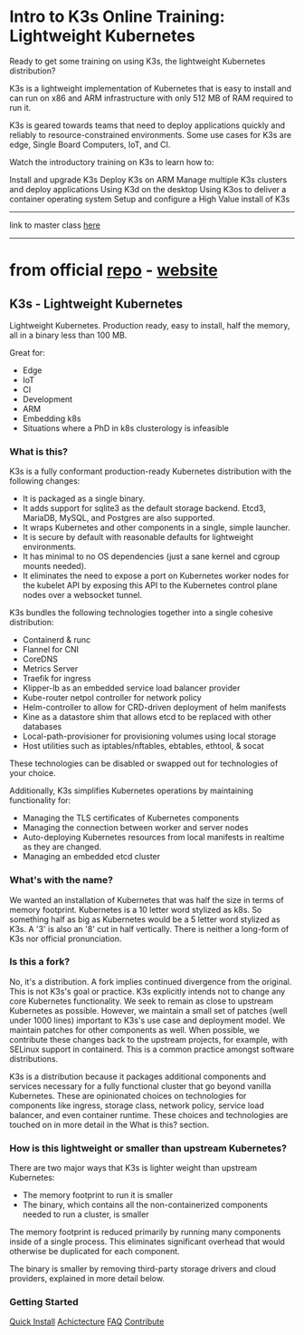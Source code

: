 # Intro to K3s Online Training: Lightweight Kubernetes

Ready to get some training on using K3s, the lightweight Kubernetes distribution?

K3s is a lightweight implementation of Kubernetes that is easy to install and can run on x86 and ARM infrastructure with only 512 MB of RAM required to run it. 

K3s is geared towards teams that need to deploy applications quickly and reliably to resource-constrained environments. Some use cases for K3s are edge, Single Board Computers, IoT, and CI.

Watch the introductory training on K3s to learn how to:

Install and upgrade K3s
Deploy K3s on ARM
Manage multiple K3s clusters and deploy applications
Using K3d on the desktop
Using K3os to deliver a container operating system
Setup and configure a High Value install of K3s

---

link to master class [here](https://www.youtube.com/watch?v=vRjk3r9fwFo)

---

# from official [repo](https://github.com/k3s-io/k3s) - [website](https://k3s.io)

## K3s - Lightweight Kubernetes

Lightweight Kubernetes. Production ready, easy to install, half the memory, all in a binary less than 100 MB.

Great for:

- Edge
- IoT
- CI
- Development
- ARM
- Embedding k8s
- Situations where a PhD in k8s clusterology is infeasible

### What is this?

K3s is a fully conformant production-ready Kubernetes distribution with the following changes:

- It is packaged as a single binary.
- It adds support for sqlite3 as the default storage backend. Etcd3, MariaDB, MySQL, and Postgres are also supported.
- It wraps Kubernetes and other components in a single, simple launcher.
- It is secure by default with reasonable defaults for lightweight environments.
- It has minimal to no OS dependencies (just a sane kernel and cgroup mounts needed).
- It eliminates the need to expose a port on Kubernetes worker nodes for the kubelet API by exposing this API to the Kubernetes control plane nodes over a websocket tunnel.

K3s bundles the following technologies together into a single cohesive distribution:

- Containerd & runc
- Flannel for CNI
- CoreDNS
- Metrics Server
- Traefik for ingress
- Klipper-lb as an embedded service load balancer provider
- Kube-router netpol controller for network policy
- Helm-controller to allow for CRD-driven deployment of helm manifests
- Kine as a datastore shim that allows etcd to be replaced with other databases
- Local-path-provisioner for provisioning volumes using local storage
- Host utilities such as iptables/nftables, ebtables, ethtool, & socat

These technologies can be disabled or swapped out for technologies of your choice.

Additionally, K3s simplifies Kubernetes operations by maintaining functionality for:

- Managing the TLS certificates of Kubernetes components
- Managing the connection between worker and server nodes
- Auto-deploying Kubernetes resources from local manifests in realtime as they are changed.
- Managing an embedded etcd cluster

### What's with the name?

We wanted an installation of Kubernetes that was half the size in terms of memory footprint. Kubernetes is a 10 letter word stylized as k8s. So something half as big as Kubernetes would be a 5 letter word stylized as K3s. A '3' is also an '8' cut in half vertically. There is neither a long-form of K3s nor official pronunciation.

### Is this a fork?

No, it's a distribution. A fork implies continued divergence from the original. This is not K3s's goal or practice. K3s explicitly intends not to change any core Kubernetes functionality. We seek to remain as close to upstream Kubernetes as possible. However, we maintain a small set of patches (well under 1000 lines) important to K3s's use case and deployment model. We maintain patches for other components as well. When possible, we contribute these changes back to the upstream projects, for example, with SELinux support in containerd. This is a common practice amongst software distributions.

K3s is a distribution because it packages additional components and services necessary for a fully functional cluster that go beyond vanilla Kubernetes. These are opinionated choices on technologies for components like ingress, storage class, network policy, service load balancer, and even container runtime. These choices and technologies are touched on in more detail in the What is this? section.

### How is this lightweight or smaller than upstream Kubernetes?

There are two major ways that K3s is lighter weight than upstream Kubernetes:

- The memory footprint to run it is smaller
- The binary, which contains all the non-containerized components needed to run a cluster, is smaller

The memory footprint is reduced primarily by running many components inside of a single process. This eliminates significant overhead that would otherwise be duplicated for each component.

The binary is smaller by removing third-party storage drivers and cloud providers, explained in more detail below.

### Getting Started

[Quick Install](https://docs.k3s.io/quick-start)
[Achictecture](https://docs.k3s.io/architecture)
[FAQ](https://docs.k3s.io/faq)
[Contribute](https://github.com/k3s-io/k3s/blob/master/CONTRIBUTING.md)